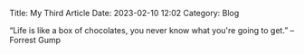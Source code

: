 Title: My Third Article
Date: 2023-02-10 12:02
Category: Blog

“Life is like a box of chocolates, you never know what you're going to get.” –Forrest Gump